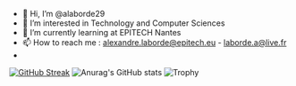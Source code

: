 - 👋 Hi, I’m @alaborde29
- 👀 I’m interested in Technology and Computer Sciences
- 🌱 I’m currently learning at EPITECH Nantes
- 📫 How to reach me : alexandre.laborde@epitech.eu - laborde.a@live.fr
- 
[![GitHub Streak](https://github-readme-streak-stats.herokuapp.com/?user=alaborde29)](https://git.io/streak-stats)
![Anurag's GitHub stats](https://github-readme-stats.vercel.app/api?username=alaborde29&count_private=true)
![Trophy](https://github-profile-trophy.vercel.app/?username=alaborde29&row=2&column=3)
